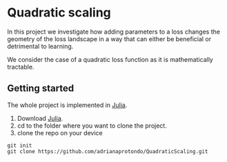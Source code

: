 # Quadratic scaling 

In this project we investigate how adding parameters to a loss changes the geometry of the loss landscape in a way that can either be beneficial or detrimental to learning.  

We consider the case of a quadratic loss function as it is mathematically tractable. 

## Getting started

The whole project is implemented in [Julia](https://docs.Wjulialang.org/en/v1/).  

1. Download [Julia](https://julialang.org/downloads/#long_term_support_release).
2. cd to the folder where you want to clone the project.
3. clone the repo on your device
```
git init
git clone https://github.com/adrianaprotondo/QuadraticScaling.git
```

